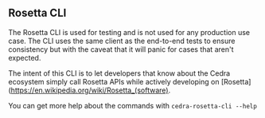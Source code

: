 ## Rosetta CLI

The Rosetta CLI is used for testing and is not used for any production use case.  The CLI uses the same client as the end-to-end tests to ensure consistency but with the caveat that it will panic for cases that aren't expected.

The intent of this CLI is to let developers that know about the Cedra ecosystem simply call Rosetta APIs while actively developing on [Rosetta](https://en.wikipedia.org/wiki/Rosetta_(software).

You can get more help about the commands with `cedra-rosetta-cli --help`
